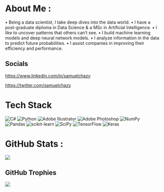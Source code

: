 # About Me :
• Being a data scientist, I take deep dives into the data world.
• I have a post-graduate diploma in Data Science & a MSc in Artificial Intelligence.
• I like to uncover patterns that others can’t see.
• I build machine learning models and deep neural network models.
• I analyze information in the data to predict future probabilities.
• I assist companies in improving their efficiency and performance.

## Socials
https://www.linkedin.com/in/samuelchazy

https://twitter.com/samuelchazy

# Tech Stack
![C#](https://img.shields.io/badge/c%23-%23239120.svg?style=for-the-badge&logo=c-sharp&logoColor=white) ![Python](https://img.shields.io/badge/python-3670A0?style=for-the-badge&logo=python&logoColor=ffdd54) ![Adobe Illustrator](https://img.shields.io/badge/adobeillustrator-%23FF9A00.svg?style=for-the-badge&logo=adobeillustrator&logoColor=white) ![Adobe Photoshop](https://img.shields.io/badge/adobephotoshop-%2331A8FF.svg?style=for-the-badge&logo=adobephotoshop&logoColor=white) ![NumPy](https://img.shields.io/badge/numpy-%23013243.svg?style=for-the-badge&logo=numpy&logoColor=white) ![Pandas](https://img.shields.io/badge/pandas-%23150458.svg?style=for-the-badge&logo=pandas&logoColor=white) ![scikit-learn](https://img.shields.io/badge/scikit--learn-%23F7931E.svg?style=for-the-badge&logo=scikit-learn&logoColor=white) ![SciPy](https://img.shields.io/badge/SciPy-%230C55A5.svg?style=for-the-badge&logo=scipy&logoColor=%white) ![TensorFlow](https://img.shields.io/badge/TensorFlow-%23FF6F00.svg?style=for-the-badge&logo=TensorFlow&logoColor=white) ![Keras](https://img.shields.io/badge/Keras-%23D00000.svg?style=for-the-badge&logo=Keras&logoColor=white)

# GitHub Stats :
![](https://github-readme-streak-stats.herokuapp.com/?user=samuelchazy&theme=tokyonight&hide_border=true)<br/>

## GitHub Trophies
![](https://github-trophies.vercel.app/?username=samuelchazy&theme=tokyonight&no-frame=true&no-bg=false&margin-w=4)
